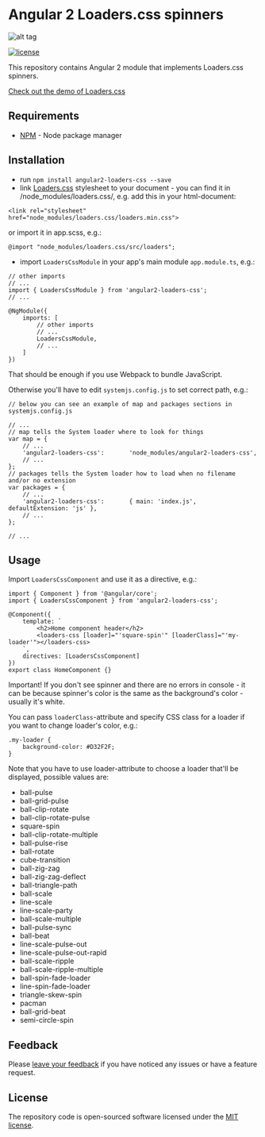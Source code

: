 # Angular 2 Loaders.css spinners

![alt tag](http://i.imgur.com/6TCsrFV.png)

[![license](https://img.shields.io/github/license/mashape/apistatus.svg?maxAge=2592000)](http://opensource.org/licenses/MIT)

This repository contains Angular 2 module that implements Loaders.css spinners.

<a href="https://connoratherton.com/loaders" target_='blank'>Check out the demo of Loaders.css</a>


## Requirements
- [NPM](https://npmjs.org/) - Node package manager


## Installation

- run `npm install angular2-loaders-css --save`
- link [Loaders.css](https://github.com/ConnorAtherton/loaders.css) stylesheet to your document - you can find it in /node_modules/loaders.css/, e.g. add this in your html-document:

```
<link rel="stylesheet" href="node_modules/loaders.css/loaders.min.css">
```
or import it in app.scss, e.g.:

```
@import "node_modules/loaders.css/src/loaders";
```

- import `LoadersCssModule` in your app's main module `app.module.ts`, e.g.:

```
// other imports
// ...
import { LoadersCssModule } from 'angular2-loaders-css';
// ...

@NgModule({
    imports: [
        // other imports
        // ...
        LoadersCssModule,
        // ...
    ]
})
```

That should be enough if you use Webpack to bundle JavaScript.

Otherwise you'll have to edit `systemjs.config.js` to set correct path, e.g.:

```
// below you can see an example of map and packages sections in systemjs.config.js

// ...
// map tells the System loader where to look for things
var map = {
    // ...
    'angular2-loaders-css':       'node_modules/angular2-loaders-css',
    // ...
};
// packages tells the System loader how to load when no filename and/or no extension
var packages = {
    // ...
    'angular2-loaders-css':       { main: 'index.js', defaultExtension: 'js' },
    // ...
};

// ...
```

## Usage

Import `LoadersCssComponent` and use it as a directive, e.g.:

```
import { Component } from '@angular/core';
import { LoadersCssComponent } from 'angular2-loaders-css';

@Component({
    template: `
        <h2>Home component header</h2>
        <loaders-css [loader]="'square-spin'" [loaderClass]="'my-loader'"></loaders-css>
    `,
    directives: [LoadersCssComponent]
})
export class HomeComponent {}
```

Important! If you don't see spinner and there are no errors in console - it can be because spinner's color is the same as the background's color - usually it's white.

You can pass `loaderClass`-attribute and specify CSS class for a loader if you want to change loader's color, e.g.:

```
.my-loader {
    background-color: #D32F2F;
}
```

Note that you have to use loader-attribute to choose a loader that'll be displayed, possible values are:

- ball-pulse
- ball-grid-pulse
- ball-clip-rotate
- ball-clip-rotate-pulse
- square-spin
- ball-clip-rotate-multiple
- ball-pulse-rise
- ball-rotate
- cube-transition
- ball-zig-zag
- ball-zig-zag-deflect
- ball-triangle-path
- ball-scale
- line-scale
- line-scale-party
- ball-scale-multiple
- ball-pulse-sync
- ball-beat
- line-scale-pulse-out
- line-scale-pulse-out-rapid
- ball-scale-ripple
- ball-scale-ripple-multiple
- ball-spin-fade-loader
- line-spin-fade-loader
- triangle-skew-spin
- pacman
- ball-grid-beat
- semi-circle-spin


## Feedback

Please [leave your feedback](https://github.com/moff/angular2-loaders-css/issues) if you have noticed any issues or have a feature request.


## License

The repository code is open-sourced software licensed under the [MIT license](http://opensource.org/licenses/MIT).

